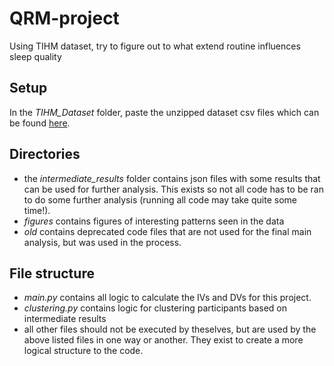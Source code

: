 # QRM-project
Using TIHM dataset, try to figure out to what extend routine influences sleep quality

## Setup
In the *TIHM_Dataset* folder, paste the unzipped dataset csv files which can be found [here](https://zenodo.org/records/7622128).

## Directories
- the *intermediate_results* folder contains json files with some results that can be used for further analysis. This exists so not all code has to be ran to do some further analysis (running all code may take quite some time!).
- *figures* contains figures of interesting patterns seen in the data
- *old* contains deprecated code files that are not used for the final main analysis, but was used in the process.

## File structure
- *main.py* contains all logic to calculate the IVs and DVs for this project.
- *clustering.py* contains logic for clustering participants based on intermediate results
- all other files should not be executed by theselves, but are used by the above listed files in one way or another. They exist to create a more logical structure to the code.